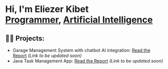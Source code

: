 <h1>Hi, I'm Eliezer Kibet<br/>
<a href="https://github.com/EliezerKibet">Programmer</a>, 
<a href="https://www.linkedin.com/in/eliezer-kibet-80217a301/">Artificial Intelligence</a></h1>

<h2>👨‍💻 Projects:</h2>

-  Garage Management System with chatbot AI integration: [Read the Report](#) *(Link to be updated soon)*
-  Java Task Management App: [Read the Report](#) *(Link to be updated soon)*

[instagram]: https://www.instagram.com/kibeet_qc/
[linkedin]: https://www.linkedin.com/in/eliezer-kibet-80217a301/

<!--
✨ _special_ ✨ repository because its `README.md` (this file) appears on your GitHub profile.

Here are some ideas to get you started:

- 🔭 I’m currently working on ...
- 🌱 I’m currently learning ...
- 👯 I’m looking to collaborate on ...
- 🤔 I’m looking for help with ...
- 💬 Ask me about ...
- 📫 How to reach me: ...
- 😄 Pronouns: ...
- ⚡ Fun fact: ...
-->
